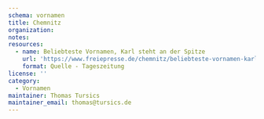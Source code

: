 ```yaml
---
schema: vornamen
title: Chemnitz
organization: 
notes: 
resources:
  - name: Beliebteste Vornamen, Karl steht an der Spitze
    url: 'https://www.freiepresse.de/chemnitz/beliebteste-vornamen-karl-steht-an-der-spitze-artikel10410771?cvdkurzlink=x'
    format: Quelle - Tageszeitung
license: ''
category:
  - Vornamen
maintainer: Thomas Tursics
maintainer_email: thomas@tursics.de
---
```

